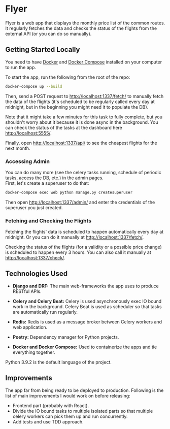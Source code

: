 # Flyer

Flyer is a web app that displays the monthly price list of the common routes. It regularly fetches the data and checks the status
of the flights from the external API (or you can do so manually).

## Getting Started Locally

You need to have [Docker](https://docs.docker.com/get-docker/) and [Docker Compose](https://docs.docker.com/compose/install/)
installed on your computer to run the app.

To start the app, run the following from the root of the repo:

```sh
docker-compose up --build
```

Then, send a POST request to [http://localhost:1337/fetch/](http://localhost:1337/fetch/) to manually fetch the data of the flights
(it's scheduled to be regularly called every day at midnight, but in the beginning you might need it to populate the DB).

Note that it might take a few minutes for this task to fully complete, but you shouldn't worry about it because it is done async in the background.
You can check the status of the tasks at the dashboard here [http://localhost:5555/](http://localhost:5555/).

Finally, open [http://localhost:1337/api/](http://localhost:1337/api/) to see the cheapest flights for the next month.

### Accessing Admin

You can do many more (see the celery tasks running, schedule of periodic tasks, access the DB, etc.) in the admin pages. <br>
First, let's create a superuser to do that:
```sh
docker-compose exec web python manage.py createsuperuser
```
Then open [http://localhost:1337/admin/](http://localhost:1337/admin/) and enter the credentials of the superuser you just created.

### Fetching and Checking the Flights

Fetching the flights' data is scheduled to happen automatically every day at midnight. Or you can do
it manually at [http://localhost:1337/fetch/](http://localhost:1337/fetch/).

Checking the status of the flights (for a validity or a possible price change) is scheduled to happen
every 3 hours. You can also call it manually at [http://localhost:1337/check/](http://localhost:1337/check/).

## Technologies Used

- **Django and DRF:** The main web-frameworks the app uses to produce RESTful APIs.

- **Celery and Celery Beat:** Celery is used asynchronously exec IO bound work in the background. Celery Beat is used as scheduler
  so that tasks are automatically run regularly.

- **Redis:** Redis is used as a message broker between Celery workers and web application.

- **Poetry:** Dependency manager for Python projects.

- **Docker and Docker Compose:** Used to containerize the apps and tie everything together.

Python 3.9.2 is the default language of the project.

## Improvements

The app far from being ready to be deployed to production. Following is the list of main improvements I would work on before releasing:

- Frontend part (probably with React).
- Divide the IO bound tasks to multiple isolated parts so that multiple celery workers can pick them up and run concurrently.
- Add tests and use TDD approach.
